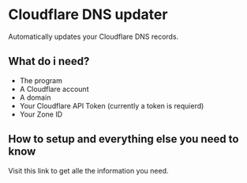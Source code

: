 # Cloudflare DNS updater
Automatically updates your Cloudflare DNS records.
## What do i need?
- The program
- A Cloudflare account
- A domain
- Your Cloudflare API Token (currently a token is requierd)
- Your Zone ID
## How to setup and everything else you need to know
Visit this link to get alle the information you need.
